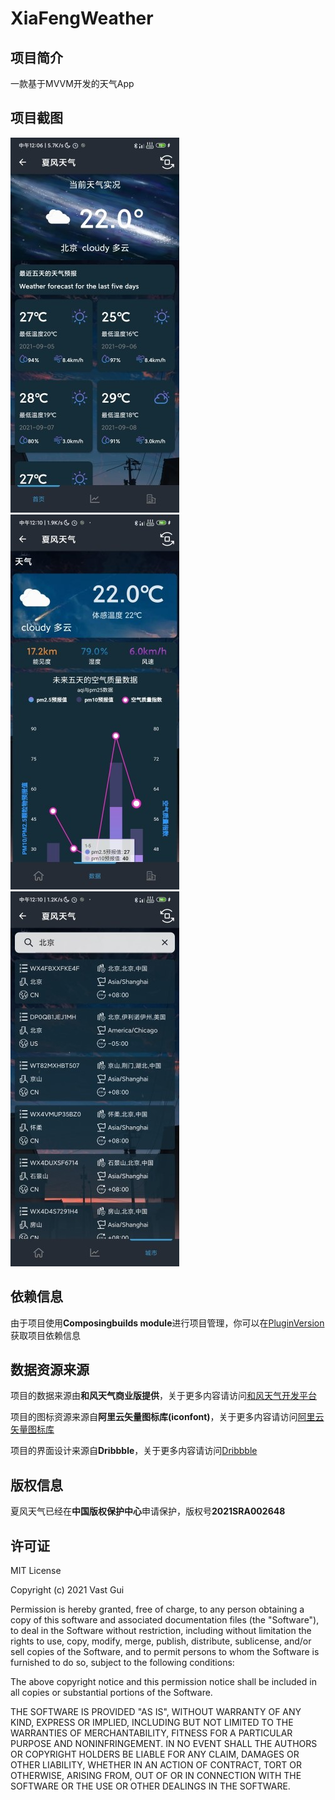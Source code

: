 # XiaFengWeather

## 项目简介

一款基于MVVM开发的天气App

## 项目截图

![HomeScreenShot](https://github.com/SakurajimaMaii/XiaFengWeather/blob/master/img/HomeScreenShot.jpg)
![DataScreenShot](https://github.com/SakurajimaMaii/XiaFengWeather/blob/master/img/DataScreenShot.jpg)
![CityScreenShot](https://github.com/SakurajimaMaii/XiaFengWeather/blob/master/img/CityScreenShot.jpg)

## 依赖信息

由于项目使用**Composingbuilds module**进行项目管理，你可以在[PluginVersion](https://github.com/SakurajimaMaii/PluginVersion)获取项目依赖信息

## 数据资源来源

项目的数据来源由**和风天气商业版提供**，关于更多内容请访问[和风天气开发平台](https://dev.qweather.com/)

项目的图标资源来源自**阿里云矢量图标库(iconfont)**，关于更多内容请访问[阿里云矢量图标库](https://www.iconfont.cn)

项目的界面设计来源自**Dribbble**，关于更多内容请访问[Dribbble](https://dribbble.com/)

## 版权信息

夏风天气已经在**中国版权保护中心**申请保护，版权号**2021SRA002648**

## 许可证

MIT License

Copyright (c) 2021 Vast Gui

Permission is hereby granted, free of charge, to any person obtaining a copy
of this software and associated documentation files (the "Software"), to deal
in the Software without restriction, including without limitation the rights
to use, copy, modify, merge, publish, distribute, sublicense, and/or sell
copies of the Software, and to permit persons to whom the Software is
furnished to do so, subject to the following conditions:

The above copyright notice and this permission notice shall be included in all
copies or substantial portions of the Software.

THE SOFTWARE IS PROVIDED "AS IS", WITHOUT WARRANTY OF ANY KIND, EXPRESS OR
IMPLIED, INCLUDING BUT NOT LIMITED TO THE WARRANTIES OF MERCHANTABILITY,
FITNESS FOR A PARTICULAR PURPOSE AND NONINFRINGEMENT. IN NO EVENT SHALL THE
AUTHORS OR COPYRIGHT HOLDERS BE LIABLE FOR ANY CLAIM, DAMAGES OR OTHER
LIABILITY, WHETHER IN AN ACTION OF CONTRACT, TORT OR OTHERWISE, ARISING FROM,
OUT OF OR IN CONNECTION WITH THE SOFTWARE OR THE USE OR OTHER DEALINGS IN THE
SOFTWARE.
